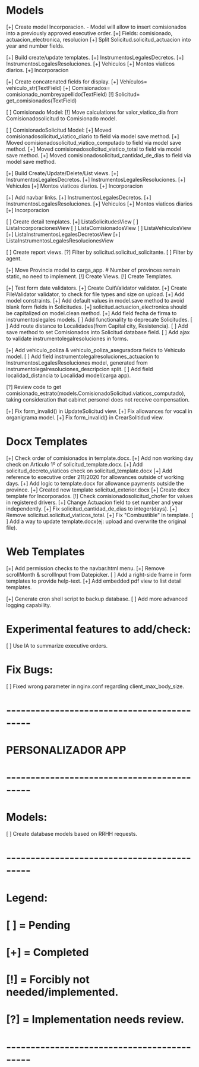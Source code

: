 # Models
[+] Create model Incorporacion.
    - Model will allow to insert comisionados into a previously approved executive order.
    [+] Fields: comisionado, actuacion_electronica, resolucion
[+] Split Solicitud.solicitud_actuacion into year and number fields.

[+] Build create/update templates.
    [+] InstrumentosLegalesDecretos.
    [+] InstrumentosLegalesResoluciones.
    [+] Vehiculos
    [+] Montos viaticos diarios.
    [+] Incorporacion

[+] Create concatenated fields for display.
    [+] Vehículos= vehiculo_str(TextField)
    [+] Comisionados= comisionado_nombreyapellido(TextField)
    [!] Solicitud= get_comisionados(TextField)

[ ] Comisionado Model:
    [!] Move calculations for valor_viatico_dia from Comisionadosolicitud to Comisionado model.

[ ] ComisionadoSolicitud Model:
    [+] Moved comisionadosolicitud_viatico_diario to field via model save method.
    [+] Moved comisionadosolicitud_viatico_computado to field via model save method.
    [+] Moved comisionadosolicitud_viatico_total to field via model save method.
    [+] Moved comisionadosolicitud_cantidad_de_dias to field via model save method.

[+] Build Create/Update/Delete/List views.
    [+] InstrumentosLegalesDecretos.
    [+] InstrumentosLegalesResoluciones.
    [+] Vehiculos
    [+] Montos viaticos diarios.
    [+] Incorporacion

[+] Add navbar links.
    [+] InstrumentosLegalesDecretos.
    [+] InstrumentosLegalesResoluciones.
    [+] Vehiculos
    [+] Montos viaticos diarios
    [+] Incorporacion

[ ] Create detail templates.
    [+] ListaSolicitudesView
    [ ] ListaIncorporacionesView
    [ ] ListaComisionadosView
    [ ] ListaVehiculosView
    [+] ListaInstrumentosLegalesDecretosView
    [+] ListaInstrumentosLegalesResolucionesView

[ ] Create report views.
    [?] Filter by solicitud.solicitud_solicitante.
    [ ] Filter by agent.

[+] Move Provincia model to carga_app.
    # Number of provinces remain static, no need to implement.
    [!] Create Views.
    [!] Create Templates.

[+] Test form date validators.
[+] Create CuitValidator validator.
[+] Create FileValidator validator, to check for file types and size on upload.
[+] Add model constraints.
[+] Add default values in model.save method to avoid blank form fields in Solicitudes.
[+] solicitud.actuacion_electronica should be capitalized on model.clean method.
[+] Add field fecha de firma to instrumentoslegales models.
[ ] Add functionality to deprecate Solicitudes.
[ ] Add route distance to Localidades(from Capital city, Resistencia).
[ ] Add save method to set Comisionados into Solicitud database field.
[ ] Add ajax to validate instrumentolegalresoluciones in forms.

[+] Add vehiculo_poliza & vehiculo_poliza_aseguradora fields to Vehiculo model.
[ ] Add field instrumentolegalresoluciones_actuacion to InstrumentosLegalesResoluciones model, generated from instrumentolegalresoluciones_descripcion split.
[ ] Add field localidad_distancia to Localidad model(carga app).

[?] Review code to get comisionado_estrato(models.ComisionadoSolicitud.viaticos_computado), taking consideration that cabinet personel does not receive compensation.

[+] Fix form_invalid() in UpdateSolicitud view.
[+] Fix allowances for vocal in organigrama model.
[+] Fix form_invalid() in CrearSolitidud view.

# Docx Templates
[+] Check order of comisionados in template.docx.
[+] Add non working day check on Articulo 1º of solicitud_template.docx.
[+] Add solicitud_decreto_viaticos check on solicitud_template.docx
[+] Add reference to executive order 211/2020 for allowances outside of working days.
[+] Add logic to template.docx for allowance payments outside the province.
    [+] Created new template solicitud_exterior.docx
[+] Create docx template for Incorporados.
[!] Check comisionadosolicitud_chofer for values in registered drivers.
[+] Change Actuacion field to set number and year independently.
[+] Fix solicitud_cantidad_de_dias to integer(days).
[+] Remove solicitud.solicitud_viaticos_total.
[+] Fix "Combustible" in template.
[ ] Add a way to update template.docx(ej: upload and overwrite the original file).

# Web Templates
[+] Add permission checks to the navbar.html menu.
[+] Remove scrollMonth & scrollInput from Datepicker.
[ ] Add a right-side frame in form templates to provide help-text.
[+] Add embedded pdf view to list detail templates.

[+] Generate cron shell script to backup database.
[ ] Add more advanced logging capability.

# Experimental features to add/check:
[ ] Use IA to summarize executive orders.

# Fix Bugs:
[ ] Fixed wrong parameter in nginx.conf regarding client_max_body_size.

# ------------------------------------------- #
#           PERSONALIZADOR APP                #
# ------------------------------------------- #

# Models:
[ ] Create database models based on RRHH requests.

# ------------------------------------------- #
# Legend:                                     #
#     [ ] = Pending                           #
#     [+] = Completed                         #
#     [!] = Forcibly not needed/implemented.  #
#     [?] = Implementation needs review.      #
# ------------------------------------------- #
